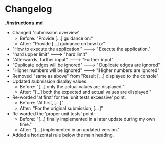 # Changelog

**./instructions.md**
* Changed 'submission overview'
	* Before: "Provide [...] guidance on:"
	* After: "Provide [...] guidance on how to:"
* "How to execute the application." ---> "Execute the application."
* "hard upper limit" ---> "hard limit"
* "Afterwards, further input" ---> "Further input"
* "Duplicate edges will be ignored" ---> "Duplicate edges are ignored"
* "Higher numbers will be ignored" ---> "Higher numbers are ignored"
* Removed "same as above" from "Result [...] displayed to the console"
* Updated submission display values.
	* Before: "[...] only the actual values are displayed."
	* After: "[...] both the expected and actual values are displayed."
* Re-worded 'at first' for the 'unit tests excessive' point.
	* Before: "At first, [...]"
	* After: "For the original submission, [...]"
* Re-worded the 'proper unit tests' point:
	* Before: "[...] finally implemented in a later update during my own time."
	* After: "[...] implemented in an updated version."
* Added a horizontal rule below the main heading.
